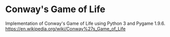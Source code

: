 # Conway's Game of Life

Implementation of Conway's Game of Life using Python 3 and Pygame 1.9.6.
https://en.wikipedia.org/wiki/Conway%27s_Game_of_Life

